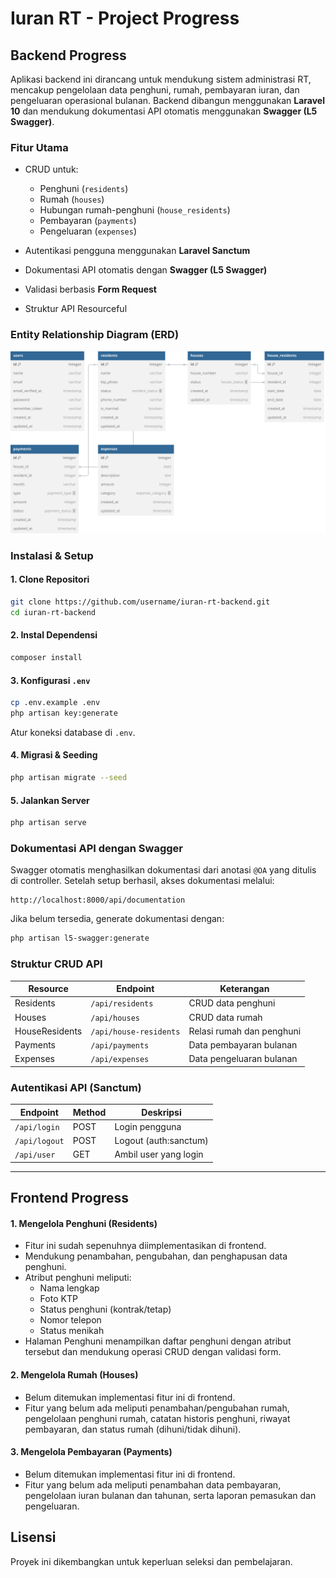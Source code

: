 # Iuran RT - Project Progress

## Backend Progress

Aplikasi backend ini dirancang untuk mendukung sistem administrasi RT, mencakup pengelolaan data penghuni, rumah, pembayaran iuran, dan pengeluaran operasional bulanan. Backend dibangun menggunakan **Laravel 10** dan mendukung dokumentasi API otomatis menggunakan **Swagger (L5 Swagger)**.

### **Fitur Utama**

* CRUD untuk:

  * Penghuni (`residents`)
  * Rumah (`houses`)
  * Hubungan rumah-penghuni (`house_residents`)
  * Pembayaran (`payments`)
  * Pengeluaran (`expenses`)
* Autentikasi pengguna menggunakan **Laravel Sanctum**
* Dokumentasi API otomatis dengan **Swagger (L5 Swagger)**
* Validasi berbasis **Form Request**
* Struktur API Resourceful

### Entity Relationship Diagram (ERD)

![ERD](ERD.svg)


### **Instalasi & Setup**

#### 1. Clone Repositori

```bash
git clone https://github.com/username/iuran-rt-backend.git
cd iuran-rt-backend
```

#### 2. Instal Dependensi

```bash
composer install
```

#### 3. Konfigurasi `.env`

```bash
cp .env.example .env
php artisan key:generate
```

Atur koneksi database di `.env`.

#### 4. Migrasi & Seeding

```bash
php artisan migrate --seed
```

#### 5. Jalankan Server

```bash
php artisan serve
```


### **Dokumentasi API dengan Swagger**

Swagger otomatis menghasilkan dokumentasi dari anotasi `@OA` yang ditulis di controller.
Setelah setup berhasil, akses dokumentasi melalui:

```
http://localhost:8000/api/documentation
```

Jika belum tersedia, generate dokumentasi dengan:

```bash
php artisan l5-swagger:generate
```


### **Struktur CRUD API**

| Resource       | Endpoint               | Keterangan                |
| -------------- | ---------------------- | ------------------------- |
| Residents      | `/api/residents`       | CRUD data penghuni        |
| Houses         | `/api/houses`          | CRUD data rumah           |
| HouseResidents | `/api/house-residents` | Relasi rumah dan penghuni |
| Payments       | `/api/payments`        | Data pembayaran bulanan   |
| Expenses       | `/api/expenses`        | Data pengeluaran bulanan  |


### **Autentikasi API (Sanctum)**

| Endpoint        | Method | Deskripsi              |
| --------------- | ------ | ---------------------- |
| `/api/login`    | POST   | Login pengguna         |
| `/api/logout`   | POST   | Logout (auth\:sanctum) |
| `/api/user`     | GET    | Ambil user yang login  |

---

## Frontend Progress

#### 1. Mengelola Penghuni (Residents)

- Fitur ini sudah sepenuhnya diimplementasikan di frontend.
- Mendukung penambahan, pengubahan, dan penghapusan data penghuni.
- Atribut penghuni meliputi:
  - Nama lengkap
  - Foto KTP
  - Status penghuni (kontrak/tetap)
  - Nomor telepon
  - Status menikah
- Halaman Penghuni menampilkan daftar penghuni dengan atribut tersebut dan mendukung operasi CRUD dengan validasi form.

#### 2. Mengelola Rumah (Houses)

- Belum ditemukan implementasi fitur ini di frontend.
- Fitur yang belum ada meliputi penambahan/pengubahan rumah, pengelolaan penghuni rumah, catatan historis penghuni, riwayat pembayaran, dan status rumah (dihuni/tidak dihuni).

#### 3. Mengelola Pembayaran (Payments)

- Belum ditemukan implementasi fitur ini di frontend.
- Fitur yang belum ada meliputi penambahan data pembayaran, pengelolaan iuran bulanan dan tahunan, serta laporan pemasukan dan pengeluaran.

## Lisensi

Proyek ini dikembangkan untuk keperluan seleksi dan pembelajaran.
